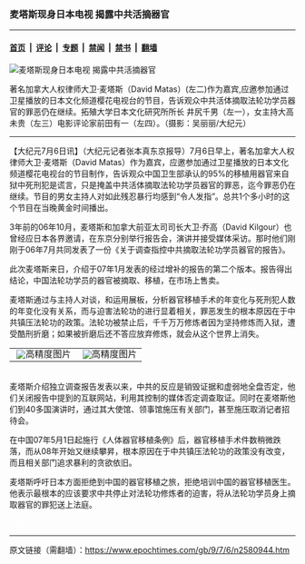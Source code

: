 ### 麦塔斯现身日本电视 揭露中共活摘器官

---

#### [首页](../../../..?n2580944) &nbsp;|&nbsp; [评论](../../../../../epoch-comment?n2580944) &nbsp;|&nbsp; [专题](../../../../../epoch-special?n2580944) &nbsp;|&nbsp; [禁闻](../../../../../epoch-news?n2580944) &nbsp;|&nbsp; [禁书](../../../../../books?n2580944) &nbsp;|&nbsp; [翻墙](https://github.com/gfw-breaker/nogfw/blob/master/README.md?n2580944)


<div><img alt="麦塔斯现身日本电视 揭露中共活摘器官" class="attachment-djy_600_400 size-djy_600_400 wp-post-image" src="https://i.epochtimes.com/assets/uploads/2009/07/907060930071369-600x400.jpg"/>
<div class="caption">
 <p>
  著名加拿大人权律师大卫‧麦塔斯（David Matas）(左二)作为嘉宾,应邀参加通过卫星播放的日本文化频道樱花电视台的节目，告诉观众中共活体摘取法轮功学员器官的罪恶仍在继续。拓殖大学日本文化研究所所长  井尻千男（左一），女主持大高未贵（左三）电影评论家前田有一（左四）。（摄影：吴丽丽/大纪元）
 </p>
</div></div><hr/><div class="post_content" id="artbody" itemprop="articleBody">
 <!-- article content begin -->
 <p>
  【大纪元7月6日讯】（大纪元记者张本真东京报导）7月6日早上，著名加拿大人权律师大卫‧麦塔斯（David Matas）作为嘉宾，应邀参加通过卫星播放的日本文化频道樱花电视台的节目制作，告诉观众中国卫生部承认的95%的移植用器官来自狱中死刑犯是谎言，只是掩盖中共活体摘取法轮功学员器官的罪恶，迄今罪恶仍在继续。节目的男女主持人对如此残忍暴行均感到“令人发指”。总共1个多小时的这个节目在当晚黄金时间播出。
 </p>
 <p>
  3年前的06年10月，麦塔斯和加拿大前亚太司司长大卫‧乔高（David Kilgour）也曾经应日本各界邀请，在东京分别举行报告会，演讲并接受媒体采访。那时他们刚刚于06年7月共同发表了一份《关于调查指控中共摘取法轮功学员器官的报告》。
 </p>
 <p>
  此次麦塔斯来日，介绍于07年1月发表的经过增补的报告的第二个版本。报告得出结论，中国法轮功学员的器官被摘取、移植，在市场上售卖。
 </p>
 <p>
  麦塔斯通过与主持人对谈，和运用展板，分析器官移植手术的年变化与死刑犯人数的年变化没有关系，而与迫害法轮功的进行显着相关，罪恶发生的根本原因在于中共镇压法轮功的政策。法轮功被禁止后，千千万万修炼者因为坚持修炼而入狱，遭受酷刑折磨；如果被折磨后还不答应放弃修炼，就会从这个世界上消失。
 </p>
 <p>
  <!--image v 1.0-->
 </p>
 <table align="center" border="0">
  <tr valign="top">
   <td>
    <div style="line-height: 90%; text-align: center;">
     <ok href=" https://i.epochtimes.com/assets/uploads/2009/09/907060930081369-450x338.jpg" rel="noreferrer noopener" target="_blank">
      <img alt="" class="size-medium wp-image-7426073" src="https://i.epochtimes.com/assets/uploads/2009/09/907060930081369-450x338.jpg" title=""/>
     </ok>
     <img alt="高精度图片" border="0" src="//www.epochtimes.com/images/highRes.jpg"/>
     <br/>
     <span class="bn12">
     </span>
    </div>
   </td>
   <td>
    <div style="line-height: 90%; text-align: center;">
     <ok href=" https://i.epochtimes.com/assets/uploads/2009/09/907060930091369-450x338.jpg" rel="noreferrer noopener" target="_blank">
      <img alt="" class="size-medium wp-image-7426074" src="https://i.epochtimes.com/assets/uploads/2009/09/907060930091369-450x338.jpg" title=""/>
     </ok>
     <img alt="高精度图片" border="0" src="//www.epochtimes.com/images/highRes.jpg"/>
     <br/>
     <span class="bn12">
     </span>
    </div>
   </td>
  </tr>
 </table>
 <p>
  <!-- -->
  <br/>
  麦塔斯介绍独立调查报告发表以来，中共的反应是销毁证据和虚弱地全盘否定，他们关闭报告中提到的互联网站，利用其控制的媒体否定调查取证。同时在麦塔斯他们到40多国演讲时，通过其大使馆、领事馆施压有关部门，甚至施压取消记者招待会。
 </p>
 <p>
  在中国07年5月1日起施行《人体器官移植条例》后，器官移植手术件数稍微跌落，而从08年开始又继续攀昇，根本原因在于中共镇压法轮功的政策没有改变，而且相关部门追求暴利的贪欲依旧。
 </p>
 <p>
  麦塔斯呼吁日本方面拒绝到中国的器官移植之旅，拒绝培训中国的器官移植医生。他表示最根本的应该要求中共停止对法轮功修炼者的迫害，将从法轮功学员身上摘取器官的罪犯送上法庭。
 </p>
 <p>
  <font color="#ffffff">
   (http://www.dajiyuan.com)
  </font>
 </p>
 <!-- article content end -->
 <div id="below_article_ad">
 </div>
</div>


---

原文链接（需翻墙）：https://www.epochtimes.com/gb/9/7/6/n2580944.htm